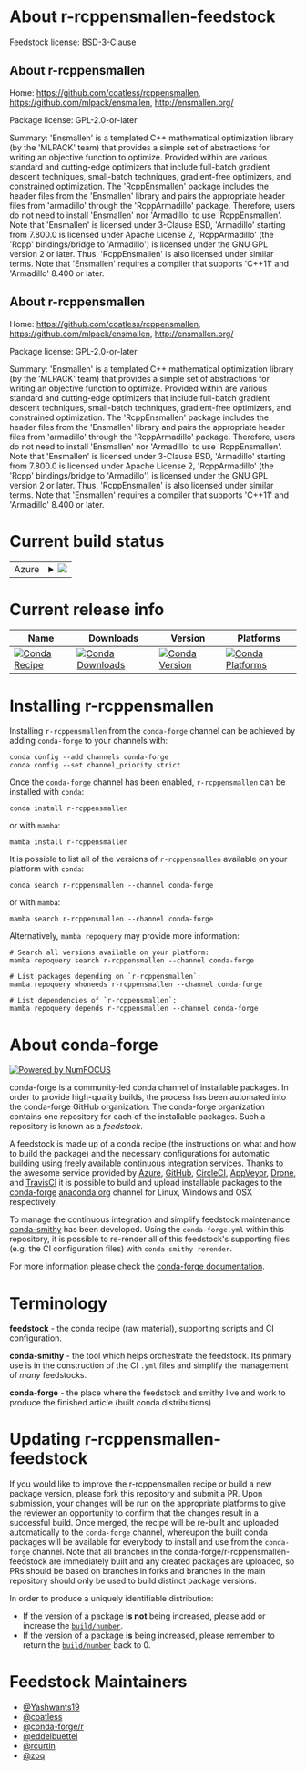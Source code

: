 About r-rcppensmallen-feedstock
===============================

Feedstock license: [BSD-3-Clause](https://github.com/conda-forge/r-rcppensmallen-feedstock/blob/main/LICENSE.txt)


About r-rcppensmallen
---------------------

Home: https://github.com/coatless/rcppensmallen, https://github.com/mlpack/ensmallen, http://ensmallen.org/

Package license: GPL-2.0-or-later

Summary: 'Ensmallen' is a templated C++ mathematical optimization library (by the 'MLPACK' team) that provides a simple set of abstractions for writing an objective function to optimize. Provided within are various standard and cutting-edge optimizers that include full-batch gradient descent techniques, small-batch techniques, gradient-free optimizers, and constrained optimization. The 'RcppEnsmallen' package includes the header files from the 'Ensmallen' library and pairs the appropriate header files from 'armadillo' through the 'RcppArmadillo' package. Therefore, users do not need to install 'Ensmallen' nor 'Armadillo' to use 'RcppEnsmallen'. Note that 'Ensmallen' is licensed under 3-Clause BSD, 'Armadillo' starting from 7.800.0 is licensed under Apache License 2, 'RcppArmadillo' (the 'Rcpp' bindings/bridge to 'Armadillo') is licensed under the GNU GPL version 2 or later. Thus, 'RcppEnsmallen' is also licensed under similar terms. Note that 'Ensmallen' requires a compiler that supports 'C++11' and 'Armadillo' 8.400 or later.

About r-rcppensmallen
---------------------

Home: https://github.com/coatless/rcppensmallen, https://github.com/mlpack/ensmallen, http://ensmallen.org/

Package license: GPL-2.0-or-later

Summary: 'Ensmallen' is a templated C++ mathematical optimization library (by the 'MLPACK' team) that provides a simple set of abstractions for writing an objective function to optimize. Provided within are various standard and cutting-edge optimizers that include full-batch gradient descent techniques, small-batch techniques, gradient-free optimizers, and constrained optimization. The 'RcppEnsmallen' package includes the header files from the 'Ensmallen' library and pairs the appropriate header files from 'armadillo' through the 'RcppArmadillo' package. Therefore, users do not need to install 'Ensmallen' nor 'Armadillo' to use 'RcppEnsmallen'. Note that 'Ensmallen' is licensed under 3-Clause BSD, 'Armadillo' starting from 7.800.0 is licensed under Apache License 2, 'RcppArmadillo' (the 'Rcpp' bindings/bridge to 'Armadillo') is licensed under the GNU GPL version 2 or later. Thus, 'RcppEnsmallen' is also licensed under similar terms. Note that 'Ensmallen' requires a compiler that supports 'C++11' and 'Armadillo' 8.400 or later.

Current build status
====================


<table>
    
  <tr>
    <td>Azure</td>
    <td>
      <details>
        <summary>
          <a href="https://dev.azure.com/conda-forge/feedstock-builds/_build/latest?definitionId=11034&branchName=main">
            <img src="https://dev.azure.com/conda-forge/feedstock-builds/_apis/build/status/r-rcppensmallen-feedstock?branchName=main">
          </a>
        </summary>
        <table>
          <thead><tr><th>Variant</th><th>Status</th></tr></thead>
          <tbody><tr>
              <td>linux_64_r_base4.2</td>
              <td>
                <a href="https://dev.azure.com/conda-forge/feedstock-builds/_build/latest?definitionId=11034&branchName=main">
                  <img src="https://dev.azure.com/conda-forge/feedstock-builds/_apis/build/status/r-rcppensmallen-feedstock?branchName=main&jobName=linux&configuration=linux%20linux_64_r_base4.2" alt="variant">
                </a>
              </td>
            </tr><tr>
              <td>linux_64_r_base4.3</td>
              <td>
                <a href="https://dev.azure.com/conda-forge/feedstock-builds/_build/latest?definitionId=11034&branchName=main">
                  <img src="https://dev.azure.com/conda-forge/feedstock-builds/_apis/build/status/r-rcppensmallen-feedstock?branchName=main&jobName=linux&configuration=linux%20linux_64_r_base4.3" alt="variant">
                </a>
              </td>
            </tr><tr>
              <td>osx_64_r_base4.2</td>
              <td>
                <a href="https://dev.azure.com/conda-forge/feedstock-builds/_build/latest?definitionId=11034&branchName=main">
                  <img src="https://dev.azure.com/conda-forge/feedstock-builds/_apis/build/status/r-rcppensmallen-feedstock?branchName=main&jobName=osx&configuration=osx%20osx_64_r_base4.2" alt="variant">
                </a>
              </td>
            </tr><tr>
              <td>osx_64_r_base4.3</td>
              <td>
                <a href="https://dev.azure.com/conda-forge/feedstock-builds/_build/latest?definitionId=11034&branchName=main">
                  <img src="https://dev.azure.com/conda-forge/feedstock-builds/_apis/build/status/r-rcppensmallen-feedstock?branchName=main&jobName=osx&configuration=osx%20osx_64_r_base4.3" alt="variant">
                </a>
              </td>
            </tr><tr>
              <td>win_64</td>
              <td>
                <a href="https://dev.azure.com/conda-forge/feedstock-builds/_build/latest?definitionId=11034&branchName=main">
                  <img src="https://dev.azure.com/conda-forge/feedstock-builds/_apis/build/status/r-rcppensmallen-feedstock?branchName=main&jobName=win&configuration=win%20win_64_" alt="variant">
                </a>
              </td>
            </tr>
          </tbody>
        </table>
      </details>
    </td>
  </tr>
</table>

Current release info
====================

| Name | Downloads | Version | Platforms |
| --- | --- | --- | --- |
| [![Conda Recipe](https://img.shields.io/badge/recipe-r--rcppensmallen-green.svg)](https://anaconda.org/conda-forge/r-rcppensmallen) | [![Conda Downloads](https://img.shields.io/conda/dn/conda-forge/r-rcppensmallen.svg)](https://anaconda.org/conda-forge/r-rcppensmallen) | [![Conda Version](https://img.shields.io/conda/vn/conda-forge/r-rcppensmallen.svg)](https://anaconda.org/conda-forge/r-rcppensmallen) | [![Conda Platforms](https://img.shields.io/conda/pn/conda-forge/r-rcppensmallen.svg)](https://anaconda.org/conda-forge/r-rcppensmallen) |

Installing r-rcppensmallen
==========================

Installing `r-rcppensmallen` from the `conda-forge` channel can be achieved by adding `conda-forge` to your channels with:

```
conda config --add channels conda-forge
conda config --set channel_priority strict
```

Once the `conda-forge` channel has been enabled, `r-rcppensmallen` can be installed with `conda`:

```
conda install r-rcppensmallen
```

or with `mamba`:

```
mamba install r-rcppensmallen
```

It is possible to list all of the versions of `r-rcppensmallen` available on your platform with `conda`:

```
conda search r-rcppensmallen --channel conda-forge
```

or with `mamba`:

```
mamba search r-rcppensmallen --channel conda-forge
```

Alternatively, `mamba repoquery` may provide more information:

```
# Search all versions available on your platform:
mamba repoquery search r-rcppensmallen --channel conda-forge

# List packages depending on `r-rcppensmallen`:
mamba repoquery whoneeds r-rcppensmallen --channel conda-forge

# List dependencies of `r-rcppensmallen`:
mamba repoquery depends r-rcppensmallen --channel conda-forge
```


About conda-forge
=================

[![Powered by
NumFOCUS](https://img.shields.io/badge/powered%20by-NumFOCUS-orange.svg?style=flat&colorA=E1523D&colorB=007D8A)](https://numfocus.org)

conda-forge is a community-led conda channel of installable packages.
In order to provide high-quality builds, the process has been automated into the
conda-forge GitHub organization. The conda-forge organization contains one repository
for each of the installable packages. Such a repository is known as a *feedstock*.

A feedstock is made up of a conda recipe (the instructions on what and how to build
the package) and the necessary configurations for automatic building using freely
available continuous integration services. Thanks to the awesome service provided by
[Azure](https://azure.microsoft.com/en-us/services/devops/), [GitHub](https://github.com/),
[CircleCI](https://circleci.com/), [AppVeyor](https://www.appveyor.com/),
[Drone](https://cloud.drone.io/welcome), and [TravisCI](https://travis-ci.com/)
it is possible to build and upload installable packages to the
[conda-forge](https://anaconda.org/conda-forge) [anaconda.org](https://anaconda.org/)
channel for Linux, Windows and OSX respectively.

To manage the continuous integration and simplify feedstock maintenance
[conda-smithy](https://github.com/conda-forge/conda-smithy) has been developed.
Using the ``conda-forge.yml`` within this repository, it is possible to re-render all of
this feedstock's supporting files (e.g. the CI configuration files) with ``conda smithy rerender``.

For more information please check the [conda-forge documentation](https://conda-forge.org/docs/).

Terminology
===========

**feedstock** - the conda recipe (raw material), supporting scripts and CI configuration.

**conda-smithy** - the tool which helps orchestrate the feedstock.
                   Its primary use is in the construction of the CI ``.yml`` files
                   and simplify the management of *many* feedstocks.

**conda-forge** - the place where the feedstock and smithy live and work to
                  produce the finished article (built conda distributions)


Updating r-rcppensmallen-feedstock
==================================

If you would like to improve the r-rcppensmallen recipe or build a new
package version, please fork this repository and submit a PR. Upon submission,
your changes will be run on the appropriate platforms to give the reviewer an
opportunity to confirm that the changes result in a successful build. Once
merged, the recipe will be re-built and uploaded automatically to the
`conda-forge` channel, whereupon the built conda packages will be available for
everybody to install and use from the `conda-forge` channel.
Note that all branches in the conda-forge/r-rcppensmallen-feedstock are
immediately built and any created packages are uploaded, so PRs should be based
on branches in forks and branches in the main repository should only be used to
build distinct package versions.

In order to produce a uniquely identifiable distribution:
 * If the version of a package **is not** being increased, please add or increase
   the [``build/number``](https://docs.conda.io/projects/conda-build/en/latest/resources/define-metadata.html#build-number-and-string).
 * If the version of a package **is** being increased, please remember to return
   the [``build/number``](https://docs.conda.io/projects/conda-build/en/latest/resources/define-metadata.html#build-number-and-string)
   back to 0.

Feedstock Maintainers
=====================

* [@Yashwants19](https://github.com/Yashwants19/)
* [@coatless](https://github.com/coatless/)
* [@conda-forge/r](https://github.com/conda-forge/r/)
* [@eddelbuettel](https://github.com/eddelbuettel/)
* [@rcurtin](https://github.com/rcurtin/)
* [@zoq](https://github.com/zoq/)


